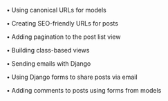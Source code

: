 • Using canonical URLs for models

• Creating SEO-friendly URLs for posts

• Adding pagination to the post list view

• Building class-based views

• Sending emails with Django

• Using Django forms to share posts via email

• Adding comments to posts using forms from models
